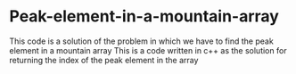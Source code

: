 # Peak-element-in-a-mountain-array
This code is a solution of the problem  in which we have to find the peak element in a mountain array
This is a code written in c++ as the solution for returning the index of  the peak element in the array 
